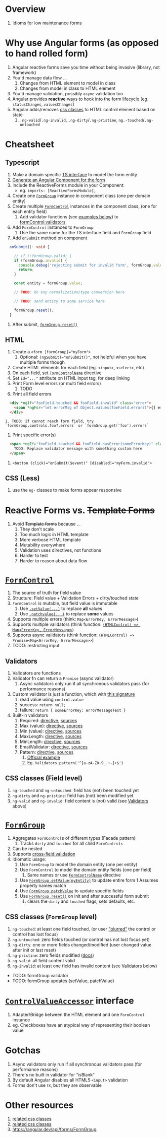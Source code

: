 # Overview
1. Idioms for low maintenance forms


# Why use Angular forms (as opposed to hand rolled form)
1. Angular reactive forms save you time without being invasive (library, not framework)
1. You'd manage data flow ...
    1. Changes from HTML element to model in class
    1. Changes from model in class to HTML element    
1. You'd manage validation, possibly `async` validation too
1. Angular provides **reactive** ways to hook into the form lifecycle (eg. `statusChanges`, `valuesChanges`)
1. Angular adds/removes [css classes](https://angular.io/guide/form-validation#control-status-css-classes) to HTML control element based on state
    1. `.ng-valid`/`.ng-invalid`, `.ng-dirty`/`.ng-pristine`, `ng.-touched`/`.ng-untouched` 


# Cheatsheet
## Typescript
1. Make a domain specific [TS interface](https://www.typescriptlang.org/static/TypeScript%20Interfaces-34f1ad12132fb463bd1dfe5b85c5b2e6.png) to model the form entity
1. [Generate an Angular Component for the form](https://v17.angular.io/cli/generate#component-command)
1. Include the ReactiveForms module in your Component:
    - eg. `imports: [ReactiveFormsModule],`
1. Create one [`FormGroup`](https://v17.angular.io/api/forms/FormGroup) instance in component class (one per domain entity)
1. Create multiple [`FormControl`](https://v17.angular.io/api/forms/FormControl) instances in the component class, (one for each entity field)
    1. Add validator functions (see [examples below](./angular.forms.md#validators)) to [formControl.validators](https://angular.dev/api/forms/AbstractControl#setValidators)
1. Add `FormControl` instances to `FormGroup`
    1. Use the same name for the TS interface field and `FormGroup` field
1. Add `onSubmit` method on component
```ts
  onSubmit(): void {

    // if (!formGroup.valid) {
    if (formGroup.invalid) {
      console.debug('rejecting submit for invalid form', formGroup.value);
      return;
    }

    const entity = formGroup.value;

    // TODO: do any normalization/type conversion here

    // TODO: send entity to some service here

    formGroup.reset();
  }
```
1. After submit, [`formGroup.reset()`](https://angular.dev/api/forms/AbstractControl#reset)


## HTML
1. Create a `<form [formGroup]="myForm">`
    1. Optional: `(ngSubmit)="onSubmit()"`, not helpful when you have multiple forms though
1. Create HTML elements for each field (eg. `<input>`, `<select>`, etc)
1. On each field, set [`FormControlName`](https://v17.angular.io/api/forms/FormControlName) directive
1. Set `id="..."` attribute on HTML input tag, for deep linking
1. Print Form level errors (or multi field errors)
    1. TODO
1. Print all field errors
```html
  <div *ngIf="fooField.touched && fooField.invalid" class="error">
    <span *ngFor="let errorMsg of Object.values(fooField.errors)">{{ errorMsg }}</span><br/>
  </div>
```
    1. TODO: if cannot reach form field, try `formGroup.controls.foo?.errors` or `formGroup.get('foo').errors`
1. Print specific error(s)
```html
  <span *ngIf="fooField.touched && fooField.hasError(someErrorKey)" class="error">
    TODO: Replace validator message with something custom here
  </span>
```
1. `<button (click)="onSubmit($event)" [disabled]="myForm.invalid">`


## CSS (Less)
1. use the `ng-` classes to make forms appear responsive 
 

# Reactive Forms vs. ~~Template Forms~~
1. Avoid ~~Template forms~~ because ...
    1. They don't scale
    1. Too much logic in HTML template
    1. More verbose HTML template
    1. Mutability everywhere
    1. Validation uses directives, not functions
    1. Harder to test
    1. Harder to reason about data flow


# [`FormControl`](https://v17.angular.io/api/forms/FormControl)
1. The source of truth for field value
1. Structure: Field value + Validation Errors + dirty/touched state
1. `FormControl` is mutable, but field value is immutable
    1. Use [`.setValue(...)`](https://v17.angular.io/api/forms/FormControl#setValue) to replace **all** values
    1. Use [`.patchvalue(...)`](https://v17.angular.io/api/forms/FormControl#patchvalue) to replace **some** values
1. Supports multiple errors (think: `Map<ErrorKey, ErrorMessage>`)
1. Supports multiple validators (think function: [`(HTMLControl) => Map<ErrorKey, ErrorMessage>`](https://v17.angular.io/api/forms/ValidatorFn))
1. Supports async validators (think function: `(HTMLControl) => Promise<Map<ErrorKey, ErrorMessage>>`)    
1. TODO: restricting input


## Validators
1. Validators are functions
1. Validator fn can return a `Promise` (async validator)
    1. Async validators only run if all synchronous validators pass (for performance reasons)
1. Custom validator is just a function, which with [this signature](https://v17.angular.io/api/forms/ValidatorFn)
    1. read value using `control.value`
    1. success: `return null;`
    1. failure: `return { someErrorKey: errorMessageText }`
1. Built-in validators
    1. Required: [directive](https://angular.dev/api/forms/RequiredValidator), [sources](https://github.com/angular/angular/blob/main/packages/forms/src/validators.ts#L489)
    1. Max (value): [directive](https://angular.dev/api/forms/MaxValidator), [sources](https://github.com/angular/angular/blob/main/packages/forms/src/validators.ts#L473)
    1. Min (value): [directive](https://angular.dev/api/forms/MinValidator), [sources](https://github.com/angular/angular/blob/main/packages/forms/src/validators.ts#L457)
    1. MaxLength: [directive](https://angular.dev/api/forms/MaxLengthValidator), [sources](https://github.com/angular/angular/blob/main/packages/forms/src/validators.ts#L535)
    1. MinLength: [directive](https://angular.dev/api/forms/MinLengthValidator), [sources](https://github.com/angular/angular/blob/main/packages/forms/src/validators.ts#L517)
    1. EmailValidator: [directive](https://angular.dev/api/forms/EmailValidator), [sources](https://github.com/angular/angular/blob/main/packages/forms/src/validators.ts#L506)
    1. Pattern: [directive](https://angular.dev/api/forms/PatternValidator), [sources](https://github.com/angular/angular/blob/main/packages/forms/src/validators.ts#L547)
        1. [Official example](https://v17.angular.io/api/forms/Validators#pattern)
		1. Eg. `Validators.pattern('^[a-zA-Z0-9_.+-]+$')`

## CSS classes (Field level)
1. `ng-touched` and `ng-untouched`: field has (not) been touched yet
1. `ng-dirty` and `ng-pristine`: field has (not) been modified yet
1. `ng-valid` and `ng-invalid`: field content is (not) valid (see [Validators](./angular.forms.md#validators) above)


# [`FormGroup`](https://v17.angular.io/api/forms/FormGroup)
1. Aggregates `FormControl`s of different types (Facade pattern)
    1. Tracks `dirty` and `touched` for all child `FormControls`
1. Can be nested
1. Supports [cross-field validation](https://v17.angular.io/guide/form-validation#cross-field-validation) 
1. Idiomatic usage:
    1. Use `FormGroup` to model the domain entity (one per entity)
    1. Use `FormControl` to model the domain entity fields (one per field)
        1. Same names or use [`FormControlName`](https://v17.angular.io/api/forms/FormControlName) directive
    1. Use [`FormGroup.setValue(myEntity)`](https://v17.angular.io/api/forms/FormGroup#setValue) to update entire form
        1 Assumes property names match
    1. Use [`FormGroup.patchValue`](https://v17.angular.io/api/forms/FormGroup#patchvalue) to update specific fields
    1. Use [`FormGroup.reset()`](https://v17.angular.io/api/forms/FormGroup#reset) on init and after successful form submit
        1. clears the `dirty` and `touched` flags, sets defaults, etc. 

## CSS classes (`FormGroup` level)
1. `ng-touched`: at least one field touched, (or user ["blurred"](https://developer.mozilla.org/en-US/docs/Web/API/Element/blur_event) the control or control has lost focus)
1. `ng-untouched`: zero fields touched (or control has not lost focus yet)
1. `ng-dirty`: one or more fields changed/modified (user changed value after init or last reset)
1. `ng-pristine`: zero fields modified ([docs](https://angular.dev/api/forms/AbstractControl#pristine))
1. `ng-valid`: all field content valid
1. `ng-invalid`: at least one field has invalid content (see [Validators](TODO) below)


- TODO: formGroup validator
- TODO: formGroup updates (setValue, patchValue)


# [`ControlValueAccessor`](https://angular.dev/api/forms/ControlValueAccessor) interface
1. Adapter/Bridge between the HTML element and one `FormControl` instance
1. eg. Checkboxes have an atypical way of representing their boolean value


# Gotchas
1. Async validators only run if all synchronous validators pass (for performance reasons)
1. There's no built in validator for "isBlank"
1. By default Angular disables all HTML5 `<input>` validation
1. Forms don't use rx, but they are observable


# Other resources
1. [related css classes](https://www.c-sharpcorner.com/article/pristine-vs-dirty-touched-vs-untouched-valid-vs-invalid-in-angular/)
1. [related css classes](https://stackoverflow.com/questions/25025102/angularjs-difference-between-pristine-dirty-and-touched-untouched)
1. https://angular.dev/api/forms/FormGroup